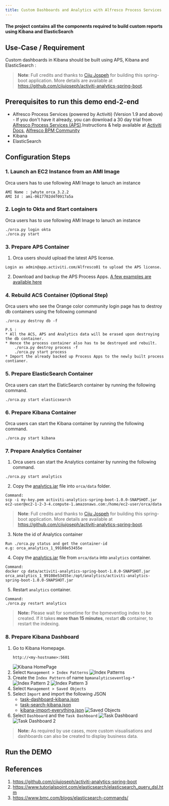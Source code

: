 ```yaml
---
title: Custom Dashboards and Analytics with Alfresco Process Services
---
```

#### The project contains all the components required to build custom reports using Kibana and ElasticSearch

## Use-Case / Requirement
Custom dashboards in Kibana should be built using APS, Kibana and ElasticSearch :

> **Note**: Full credits and thanks to [Ciju Jospeh](https://github.com/cijujoseph) for building this spring-boot application. More details are available at https://github.com/cijujoseph/activiti-analytics-spring-boot.

## Prerequisites to run this demo end-2-end

* Alfresco Process Services (powered by Activiti) (Version 1.9 and above) - If you don't have it already, you can download a 30 day trial from [Alfresco Process Services (APS)](https://www.alfresco.com/products/business-process-management/alfresco-activiti).Instructions & help available at [Activiti Docs](http://docs.alfresco.com/activiti/docs/), [Alfresco BPM Community](https://community.alfresco.com/community/bpm)
* Kibana
* ElasticSearch

## Configuration Steps
### 1. Launch an EC2 Instance from an AMI Image
Orca users has to use following AMI Image to lanuch an instance
```
AMI Name : jwhyte_orca_3.2.2
AMI Id : ami-0617702d4f0917a5a
```

### 2. Login to Okta and Start containers
Orca users has to use following AMI Image to lanuch an instance
```
./orca.py login okta
./orca.py start
```

### 3. Prepare APS Container
1. Orca users should upload the latest APS license.
```
Login as admin@app.activiti.com/Alfresco01 to upload the APS license.
```
2. Download and backup the APS Process Apps.
[A few examples are available here](assets/APS-apps)


### 4. Rebuild ACS Container (Optional Step)
Orca users who see the Orange color community login page has to destroy db containers using the following command
```
./orca.py destroy db -f

P.S : 
* All the ACS, APS and Analytics data will be erased upon destroying the db container.
* Hence the process container also has to be destroyed and rebuilt. 
    ./orca.py destroy process -f
    ./orca.py start process
* Import the already backed up Process Apps to the newly built process contianer.
```

### 5. Prepare ElasticSearch Container
Orca users can start the ElaticSearch container by running the following command.
```
./orca.py start elasticsearch
```

### 6. Prepare Kibana Container
Orca users can start the Kibana container by running the following command.
```
./orca.py start kibana
```

### 7. Prepare Analytics Container
1. Orca users can start the Analytics container by running the following command.
```
./orca.py start analytics
```

2. Copy the [analytics.jar](assets/activiti-analytics-spring-boot-1.0.0-SNAPSHOT.jar) file into `orca/data` folder.
```
Command:
scp -i my-key.pem activiti-analytics-spring-boot-1.0.0-SNAPSHOT.jar ec2-user@ec2-1-2-3-4.compute-1.amazonaws.com:/home/ec2-user/orca/data
```
> **Note**: Full credits and thanks to [Ciju Jospeh](https://github.com/cijujoseph) for building this spring-boot application. More details are available at https://github.com/cijujoseph/activiti-analytics-spring-boot. 


3. Note the id of Analytics container
```
Run ./orca.py status and get the container-id
e.g: orca_analytics_1_99108e53455e
```

4. Copy the [analytics.jar](assets/activiti-analytics-spring-boot-1.0.0-SNAPSHOT.jar) file from `orca/data` into `analytics` container.

```
Command:
docker cp data/activiti-analytics-spring-boot-1.0.0-SNAPSHOT.jar orca_analytics_1_99108e53455e:/opt/analytics/activiti-analytics-spring-boot-1.0.0-SNAPSHOT.jar
```

5. Restart `analytics` container.
```
Command:
./orca.py restart analytics
```

> **Note:** 
Please wait for sometime for the bpmeventlog index to be created. If it takes <b>more than 15 minutes</b>, restart <b>db</b> container, to restart the indexing.


### 8. Prepare Kibana Dashboard
1. Go to Kibana Homepage.
   ``` http
   http://<my-hostname>:5601
   ```
   ![Kibana HomePage](assets/kibana-homepage.png)
2. Select `Management > Index Patterns`
   ![Index Patterns](assets/index-patterns.png)
3. Create the `Index Pattern` of name `bpmanalyticseventlog-*`
   ![Index Pattern 2](assets/index-patterns-2.png)
   ![Index Pattern 3](assets/index-patterns-3.png)
4. Select `Management > Saved Objects`
5. Select `Import` and import the following JSON
    * [task-dashboard-kibana.json](assets/task-dashboard-kibana.json)
    * [task-search-kibana.json](assets/task-search-kibana.json)
    * [kibana-import-everything.json](assets/kibana-import-everything.json)
   ![Saved Objects](assets/saved-objects.png)
6. Select `Dashboard` and the `Task Dashboard`
   ![Task Dashboard](assets/task-dashboard.png)
   ![Task Dashboard 2](assets/task-dashboard-2.png)

> **Note:** As required by use cases, more custom visualisations and dashboards can also be created to display business data.

## Run the DEMO


## References
1. https://github.com/cijujoseph/activiti-analytics-spring-boot
2. https://www.tutorialspoint.com/elasticsearch/elasticsearch_query_dsl.htm
3. https://www.bmc.com/blogs/elasticsearch-commands/
